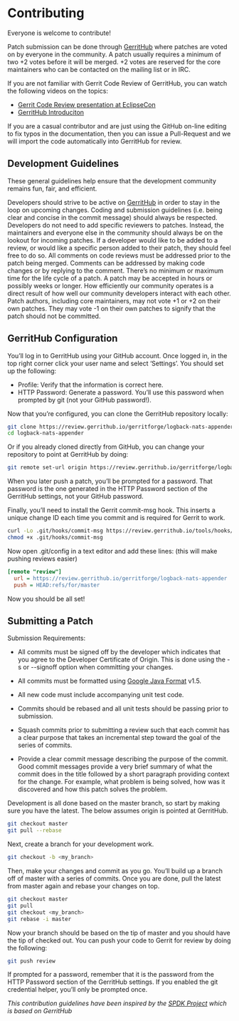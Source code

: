 # Contributing
Everyone is welcome to contribute!

Patch submission can be done through [GerritHub](http://gerrithub.io) where patches are voted on by everyone in the community.
A patch usually requires a minimum of two +2 votes before it will be merged. +2 votes are reserved for
the core maintainers who can be contacted on the mailing list or in IRC.

If you are not familiar with Gerrit Code Review of GerritHub, you can watch the following videos on the
topics:
- [Gerrit Code Review presentation at EclipseCon](https://www.youtube.com/watch?v=Wxx8XndqZ7A)
- [GerritHub Introduciton](https://www.youtube.com/watch?v=jeWTvDad6VM)

If you are a casual contributor and are just using the GitHub on-line editing to fix typos in the
documentation, then you can issue a Pull-Request and we will import the code automatically into GerritHub
for review.

## Development Guidelines

These general guidelines help ensure that the development community remains fun, fair, and efficient.

Developers should strive to be active on [GerritHub](http://gerrithub.io) in order to stay in the loop on upcoming changes.
Coding and submission guidelines (i.e. being clear and concise in the commit message) should always be respected.
Developers do not need to add specific reviewers to patches. Instead, the maintainers and everyone else in the community
should always be on the lookout for incoming patches. If a developer would like to be added to a review, or would like
a specific person added to their patch, they should feel free to do so.
All comments on code reviews must be addressed prior to the patch being merged. Comments can be addressed by making code
changes or by replying to the comment.
There’s no minimum or maximum time for the life cycle of a patch. A patch may be accepted in hours or possibly weeks or
longer. How efficiently our community operates is a direct result of how well our community developers interact with each other.
Patch authors, including core maintainers, may not vote +1 or +2 on their own patches. They may vote -1 on their own patches
to signify that the patch should not be committed.

## GerritHub Configuration
You’ll log in to GerritHub using your GitHub account. Once logged in, in the top right corner click your user name and
select ‘Settings’. You should set up the following:

- Profile: Verify that the information is correct here.
- HTTP Password: Generate a password. You’ll use this password when prompted by git (not your GitHub password!).

Now that you’re configured, you can clone the GerritHub repository locally:

```bash
git clone https://review.gerrithub.io/gerritforge/logback-nats-appender
cd logback-nats-appender
```

Or if you already cloned directly from GitHub, you can change your repository to point at GerritHub by doing:

```bash
git remote set-url origin https://review.gerrithub.io/gerritforge/logback-nats-appender
```

When you later push a patch, you’ll be prompted for a password. That password is the one generated in the HTTP
Password section of the GerritHub settings, not your GitHub password.

Finally, you’ll need to install the Gerrit commit-msg hook. This inserts a unique change ID each time you
commit and is required for Gerrit to work.

```bash
curl -Lo .git/hooks/commit-msg https://review.gerrithub.io/tools/hooks/commit-msg
chmod +x .git/hooks/commit-msg
```

Now open .git/config in a text editor and add these lines: (this will make pushing reviews easier)

```ini
[remote "review"]
  url = https://review.gerrithub.io/gerritforge/logback-nats-appender
  push = HEAD:refs/for/master
```

Now you should be all set!

## Submitting a Patch

Submission Requirements:

- All commits must be signed off by the developer which indicates that you agree to the Developer Certificate of Origin.
  This is done using the -s or --signoff option when committing your changes.

- All commits must be formatted using [Google Java Format](https://github.com/google/google-java-format) v1.5.

- All new code must include accompanying unit test code.

- Commits should be rebased and all unit tests should be passing prior to submission.

- Squash commits prior to submitting a review such that each commit has a clear purpose that takes an incremental step toward
  the goal of the series of commits.

- Provide a clear commit message describing the purpose of the commit. Good commit messages provide a very brief summary
  of what the commit does in the title followed by a short paragraph providing context for the change. For example, what
  problem is being solved, how was it discovered and how this patch solves the problem.

Development is all done based on the master branch, so start by making sure you have the latest. The below assumes origin
is pointed at GerritHub.

```bash
git checkout master
git pull --rebase
```

Next, create a branch for your development work.

```bash
git checkout -b <my_branch>
```

Then, make your changes and commit as you go. You’ll build up a branch off of master with a series of commits.
Once you are done, pull the latest from master again and rebase your changes on top.

```bash
git checkout master
git pull
git checkout <my_branch>
git rebase -i master
```

Now your branch should be based on the tip of master and you should have the tip of checked out.
You can push your code to Gerrit for review by doing the following:

```bash
git push review
```

If prompted for a password, remember that it is the password from the HTTP Password section of the GerritHub settings.
If you enabled the git credential helper, you’ll only be prompted once.

*This contribution guidelines have been inspired by the [SPDK Project](https://github.com/spdk/spdk) which is based
on GerritHub*
